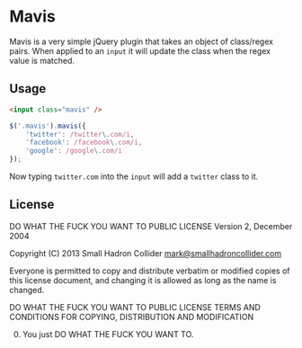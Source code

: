 # Mavis

Mavis is a very simple jQuery plugin that takes an object of class/regex pairs. When applied to an `input` it will update the class when the regex value is matched.

## Usage

```html
<input class="mavis" />
```

```javascript
$('.mavis').mavis({
    'twitter': /twitter\.com/i,
    'facebook': /facebook\.com/i,
    'google': /google\.com/i
});
```

Now typing `twitter.com` into the `input` will add a `twitter` class to it.

## License
DO WHAT THE FUCK YOU WANT TO PUBLIC LICENSE
Version 2, December 2004

Copyright (C) 2013 Small Hadron Collider <mark@smallhadroncollider.com>

Everyone is permitted to copy and distribute verbatim or modified
copies of this license document, and changing it is allowed as long
as the name is changed.

DO WHAT THE FUCK YOU WANT TO PUBLIC LICENSE
TERMS AND CONDITIONS FOR COPYING, DISTRIBUTION AND MODIFICATION

0. You just DO WHAT THE FUCK YOU WANT TO.